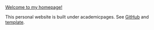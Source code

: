 [Welcome to my homepage!](https://ianwengchan.github.io/)

This personal website is built under academicpages. See [GitHub](https://github.com/academicpages/academicpages.github.io) and [template](https://academicpages.github.io/).
